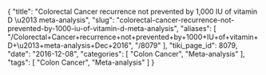 {
    "title": "Colorectal Cancer recurrence not prevented by 1,000 IU of vitamin D \u2013 meta-analysis",
    "slug": "colorectal-cancer-recurrence-not-prevented-by-1000-iu-of-vitamin-d-meta-analysis",
    "aliases": [
        "/Colorectal+Cancer+recurrence+not+prevented+by+1000+IU+of+vitamin+D+\u2013+meta-analysis+Dec+2016",
        "/8079"
    ],
    "tiki_page_id": 8079,
    "date": "2016-12-08",
    "categories": [
        "Colon Cancer",
        "Meta-analysis"
    ],
    "tags": [
        "Colon Cancer",
        "Meta-analysis"
    ]
}